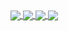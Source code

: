 <a href="https://github.com/anuraghazra/github-readme-stats" target="_blank">
  <img align="center" src="https://github-readme-stats.vercel.app/api?username=iGabyTM&count_private=true%show_icons=true&include_all_commits=true&custom_title=iGabyTM%27s%20GitHub%20Stats" />
  <img align="center" src="https://github-readme-stats.vercel.app/api/wakatime/?username=GabyTM&layout=compact" />
  <img align="center" src="https://github-readme-stats.vercel.app/api/top-langs/?username=iGabyTM&hide=batchfile&langs_count=10&layout=compact" />
</a>

<a href="https://github.com/ryo-ma/github-profile-trophy" target="_blank">
  <img align="center" src="https://github-profile-trophy.vercel.app/?username=iGabyTM&column=3" />
</a>
